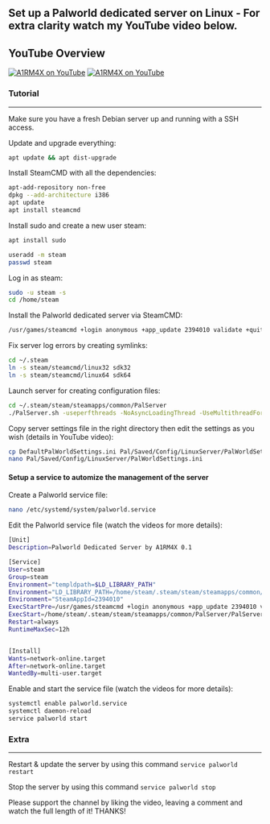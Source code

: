 Set up a Palworld dedicated server on Linux - For extra clarity watch my YouTube video below.
---

## YouTube Overview

[![A1RM4X on YouTube](http://img.youtube.com/vi/0TjFLk_lP6c/0.jpg)](https://youtu.be/0TjFLk_lP6c "Setup a dedicated Palworld server with A1RM4X - Part 1")
[![A1RM4X on YouTube](http://img.youtube.com/vi/bjC081ERYcQ/0.jpg)](https://youtu.be/bjC081ERYcQ "Setup a dedicated Palworld server with A1RM4X - Part 2")

### Tutorial
---

Make sure you have a fresh Debian server up and running with a SSH access.

Update and upgrade everything:
```bash
apt update && apt dist-upgrade
```

Install SteamCMD with all the dependencies:
```bash apt install software-properties-common
apt-add-repository non-free
dpkg --add-architecture i386
apt update
apt install steamcmd
```

Install sudo and create a new user steam:
```bash
apt install sudo

useradd -m steam
passwd steam
```

Log in as steam:
```bash
sudo -u steam -s
cd /home/steam
```

Install the Palworld dedicated server via SteamCMD:
```bash
/usr/games/steamcmd +login anonymous +app_update 2394010 validate +quit
```

Fix server log errors by creating symlinks:
```bash
cd ~/.steam
ln -s steam/steamcmd/linux32 sdk32
ln -s steam/steamcmd/linux64 sdk64
```

Launch server for creating configuration files:
```bash
cd ~/.steam/steam/steamapps/common/PalServer
./PalServer.sh -useperfthreads -NoAsyncLoadingThread -UseMultithreadForDS
```

Copy server settings file in the right directory then edit the settings as you wish (details in YouTube video):
```bash
cp DefaultPalWorldSettings.ini Pal/Saved/Config/LinuxServer/PalWorldSettings.ini
nano Pal/Saved/Config/LinuxServer/PalWorldSettings.ini
```

#### Setup a service to automize the management of the server
Create a Palworld service file:
```bash
nano /etc/systemd/system/palworld.service
```

Edit the Palworld service file (watch the videos for more details):
```bash
[Unit]
Description=Palworld Dedicated Server by A1RM4X 0.1

[Service]
User=steam
Group=steam
Environment="templdpath=$LD_LIBRARY_PATH"
Environment="LD_LIBRARY_PATH=/home/steam/.steam/steam/steamapps/common/PalServer/linux64:$LD_LIBRARY_PATH"
Environment="SteamAppId=2394010"
ExecStartPre=/usr/games/steamcmd +login anonymous +app_update 2394010 validate +quit
ExecStart=/home/steam/.steam/steam/steamapps/common/PalServer/PalServer.sh -useperfthreads -NoAsyncLoadingThread -UseMultithreadForDS > /dev/null
Restart=always
RuntimeMaxSec=12h


[Install]
Wants=network-online.target
After=network-online.target
WantedBy=multi-user.target
```

Enable and start the service file (watch the videos for more details):
```bash
systemctl enable palworld.service
systemctl daemon-reload
service palworld start
```

### Extra
---
Restart & update the server by using this command `service palworld restart`

Stop the server by using this command `service palworld stop`

Please support the channel by liking the video, leaving a comment and watch the full length of it! THANKS!

